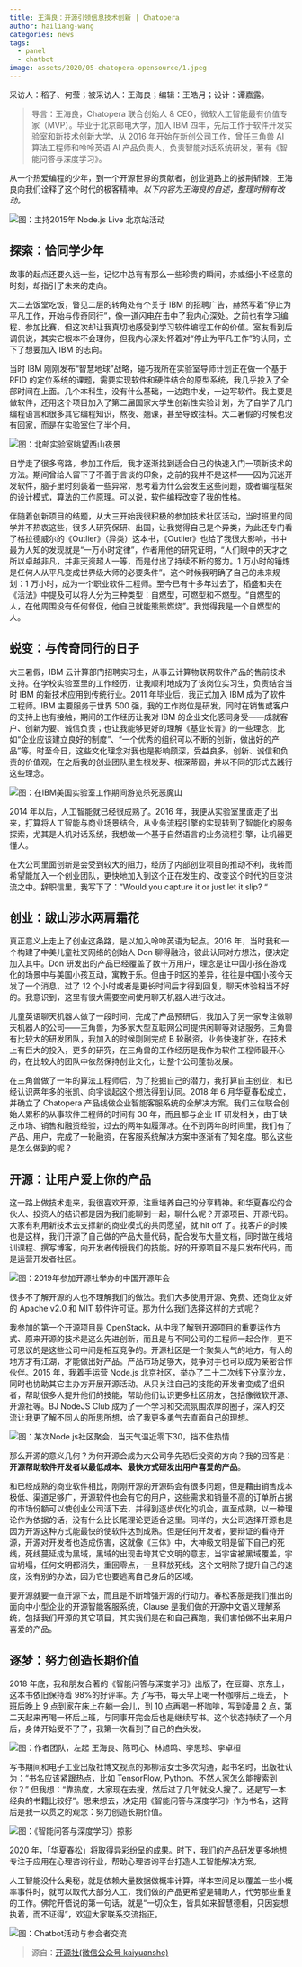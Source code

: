 ```yaml
---
title: 王海良：开源引领信息技术创新 | Chatopera
author: hailiang-wang
categories: news
tags:
  - panel
  - chatbot
image: assets/2020/05-chatopera-opensource/1.jpeg
---
```


采访人：稻子、何莹；被采访人：王海良；编辑：王皓月；设计：谭嘉露。

> 导言：王海良，Chatopera 联合创始人 & CEO，微软人工智能最有价值专家（MVP）。毕业于北京邮电大学，加入 IBM 四年，先后工作于软件开发实验室和新技术创新大学，从 2016 年开始在新创公司工作，曾任三角兽 AI 算法工程师和呤呤英语 AI 产品负责人，负责智能对话系统研发，著有《智能问答与深度学习》。

从一个热爱编程的少年，到一个开源世界的贡献者，创业道路上的披荆斩棘，王海良向我们诠释了这个时代的极客精神。_以下内容为王海良的自述，整理时稍有改动。_

![图：主持2015年 Node.js Live 北京站活动](assets/2020/05-chatopera-opensource/1.jpeg)

## 探索：恰同学少年

故事的起点还要久远一些，记忆中总有有那么一些珍贵的瞬间，亦或细小不经意的时刻，却指引了未来的走向。

大二去饭堂吃饭，瞥见二层的转角处有个关于 IBM 的招聘广告，赫然写着“停止为平凡工作，开始与传奇同行”，像一道闪电在击中了我内心深处。之前也有学习编程、参加比赛，但这次却让我真切地感受到学习软件编程工作的价值。室友看到后调侃说，其实它根本不会理你，但我内心深处怀着对“停止为平凡工作”的认同，立下了想要加入 IBM 的志向。

当时 IBM 刚刚发布“智慧地球”战略，碰巧我所在实验室导师计划正在做一个基于 RFID 的定位系统的课题，需要实现软件和硬件结合的原型系统，我几乎投入了全部时间在上面。几个本科生，没有什么基础，一边跑中发，一边写软件。我主要是做软件，还用这个项目加入了第二届国家大学生创新性实验计划，为了自学了几门编程语言和很多其它编程知识，熬夜、翘课，甚至导致挂科。大二暑假的时候也没有回家，而是在实验室住了半个月。

![图：北邮实验室眺望西山夜景](assets/2020/05-chatopera-opensource/2.jpeg)

自学走了很多弯路，参加工作后，我才逐渐找到适合自己的快速入门一项新技术的方法。期间曾给人留下了不善于言谈的印象，之前的我并不是这样——因为沉迷开发软件，脑子里时刻装着一些异常，思考着为什么会发生这些问题，或者编程框架的设计模式，算法的工作原理。可以说，软件编程改变了我的性格。

伴随着创新项目的结题，从大三开始我很积极的参加技术社区活动，当时班里的同学并不热衷这些，很多人研究保研、出国，让我觉得自己是个异类，为此还专门看了格拉德威尔的《Outlier》（异类）这本书，《Outlier》也给了我很大影响，书中最为人知的发现就是“一万小时定律”，作者用他的研究证明，“人们眼中的天才之所以卓越非凡，并非天资超人一等，而是付出了持续不断的努力。1 万小时的锤炼是任何人从平凡变成世界级大师的必要条件”。这个时候我明确了自己的未来规划：1 万小时，成为一个职业软件工程师。至今已有十多年过去了，稻盛和夫在《活法》中提及可以将人分为三种类型：自燃型，可燃型和不燃型。“自燃型的人，在他周围没有任何督促，他自己就能熊熊燃烧”。我觉得我是一个自燃型的人。

## 蜕变：与传奇同行的日子

大三暑假，IBM 云计算部门招聘实习生，从事云计算物联网软件产品的售前技术支持。在学校实验室里的工作经历，让我顺利地成为了该岗位实习生，负责结合当时 IBM 的新技术应用到传统行业。2011 年毕业后，我正式加入 IBM 成为了软件工程师。IBM 主要服务于世界 500 强，我的工作岗位是研发，同时在销售或客户的支持上也有接触，期间的工作经历让我对 IBM 的企业文化感同身受——成就客户、创新为要、诚信负责；也让我能够更好的理解《基业长青》的一些理念，比如“企业应该建立良好的制度”、“一个优秀的组织可以不断的创新，做出好的产品”等。时至今日，这些文化理念对我也是影响颇深，受益良多。创新、诚信和负责的价值观，在之后我的创业团队里生根发芽、根深蒂固，并以不同的形式去践行这些理念。

![图：在IBM美国实验室工作期间游览杀死恶魔山](assets/2020/05-chatopera-opensource/3.jpeg)

2014 年以后，人工智能就已经很成熟了。2016 年，我便从实验室里面走了出来，打算将人工智能与商业场景结合，从业务流程引擎的实现转到了智能化的服务探索，尤其是人机对话系统，我想做一个基于自然语言的业务流程引擎，让机器更懂人。

在大公司里面创新是会受到较大的阻力，经历了内部创业项目的推动不利，我转而希望能加入一个创业团队，更快地加入到这个正在发生的、改变这个时代的巨变洪流之中。辞职信里，我写下了：”Would you capture it or just let it slip? “

## 创业：跋山涉水两肩霜花

真正意义上走上了创业这条路，是以加入呤呤英语为起点。2016 年，当时我和一个构建了中美儿童社交网络的创始人 Don 聊得融洽，彼此认同对方想法，便决定加入其中。Don 研发出的产品已经覆盖了数十万用户，理念是让中国小孩在游戏化的场景中与美国小孩互动，寓教于乐。但由于时区的差异，往往是中国小孩今天发了一个消息，过了 12 个小时或者是更长时间后才得到回复，聊天体验相当不好的。我意识到，这里有很大需要空间使用聊天机器人进行改进。

儿童英语聊天机器人做了一段时间，完成了产品预研后，我加入了另一家专注做聊天机器人的公司——三角兽，为多家大型互联网公司提供闲聊等对话服务。三角兽有比较大的研发团队，我加入的时候刚刚完成 B 轮融资，业务快速扩张，在技术上有巨大的投入，更多的研究，在三角兽的工作经历是我作为软件工程师最开心的，在比较大的团队中依然保持创业文化，让整个公司蓬勃发展。

在三角兽做了一年的算法工程师后，为了挖掘自己的潜力，我打算自主创业，和已经认识两年多的张凯、向宇谈起这个想法得到认同。2018 年 6 月华夏春松成立，并确立了 Chatopera 产品线做企业智能客服系统的全解决方案。我们三位联合创始人累积的从事软件工程师的时间有 30 年，而且都与企业 IT 研发相关，由于缺乏市场、销售和融资经验，过去的两年如履薄冰。在不到两年的时间里，我们有了产品、用户，完成了一轮融资，在客服系统解决方案中逐渐有了知名度。那么这些是怎么做到的呢？

## 开源：让用户爱上你的产品

这一路上做技术走来，我很喜欢开源，注重培养自己的分享精神。和华夏春松的合伙人、投资人的结识都是因为我们能聊到一起，聊什么呢？开源项目、开源代码。大家有利用新技术去支撑新的商业模式的共同愿望，就 hit off 了。找客户的时候也是这样，我们开源了自己做的产品大量代码，配合发布大量文档，同时做在线培训课程、撰写博客，向开发者传授我们的技能。好的开源项目不是只发布代码，而是运营开发者社区。

![图：2019年参加开源社举办的中国开源年会](assets/2020/05-chatopera-opensource/4.jpeg)

很多不了解开源的人也不理解我们的做法。我们大多使用开源、免费、还商业友好的 Apache v2.0 和 MIT 软件许可证。那为什么我们选择这样的方式呢？

我参加的第一个开源项目是 OpenStack，从中我了解到开源项目的重要运作方式、原来开源的技术是这么先进创新，而且是与不同公司的工程师一起合作，更不可思议的是这些公司中间是相互竞争的。开源社区是一个聚集人气的地方，有人的地方才有江湖，才能做出好产品。产品市场足够大，竞争对手也可以成为亲密合作伙伴。2015 年，我着手运营 Node.js 北京社区，举办了二十二次线下分享沙龙，同时也协助其它主办方开展开源活动。从只关注自己的技能的开发者变成了组织者，帮助很多人提升他们的技能，帮助他们认识更多社区朋友，包括像微软开源、开源社等。BJ NodeJS Club 成为了一个学习和交流氛围浓厚的圈子，深入的交流让我更了解不同人的所思所想，给了我更多勇气去直面自己的理想。

![图：某次Node.js社区聚会，当天气温近零下30，挡不住热情](assets/2020/05-chatopera-opensource/5.jpeg)

那么开源的意义几何？为何开源会成为大公司争先恐后投资的方向？我的回答是：**开源帮助软件开发者以最低成本、最快方式研发出用户喜爱的产品**。

和已经成熟的商业软件相比，刚刚开源的开源码会有很多问题，但是藉由销售成本极低、渠道足够广，开源软件也会有它的用户，这些需求和销量不高的订单所占据的市场份额可以使创业公司活下去，并得到逐步优化的机会，直至成熟，以一种理论作为依据的话，没有什么比长尾理论更适合这里。同样的，大公司选择开源也是因为开源这种方式能最快的使软件达到成熟。但是任何开发者，要辩证的看待开源，开源对开发者也造成伤害，这就像《三体》中，大神级文明是留下自己的死线，死线蔓延成为黑域，黑域的出现击垮其它文明的意志，当宇宙被黑域覆盖，宇宙坍塌，任何文明都消失，重回零点，一旦释放死线，这个文明除了提升自己的速度，没有别的办法，因为它也要逃离自己身后的区域。

要开源就要一直开源下去，而且是不断增强开源的行动力。春松客服是我们推出的面向中小型企业的开源智能客服系统，Clause 是我们做的开源中文语义理解系统，包括我们开源的其它项目，其实我们是在和自己赛跑，我们害怕做不出来用户喜爱的产品。

## 逐梦：努力创造长期价值

2018 年底，我和朋友合著的《智能问答与深度学习》出版了，在豆瓣、京东上，这本书依旧保持着 98%的好评率。为了写书，每天早上喝一杯咖啡后上班去，下班后晚上 9 点到家在床上在躺一会儿，到 10 点再喝一杯咖啡，写到凌晨 2 点，第二天起来再喝一杯后上班，与同事开完会后也是继续写书。这个状态持续了一个月后，身体开始受不了了，我第一次看到了自己的白头发。

![图：作者团队，左起 王海良、陈可心、林旭鸣、李思珍、李卓桓](assets/2020/05-chatopera-opensource/6.jpeg)

写书期间和电子工业出版社博文视点的郑柳洁女士多次沟通，起书名时，出版社认为：“书名应该紧跟热点，比如 TensorFlow, Python。不然人家怎么能搜索到你？” 但我想：“靠热度，大家现在去搜，然后过了几年就没人搜了。还是写一本经典的书籍比较好”。思来想去，决定用《智能问答与深度学习》作为书名，这背后是我一以贯之的观念：努力创造长期价值。

![图：《智能问答与深度学习》掠影](assets/2020/05-chatopera-opensource/7.jpeg)

2020 年，「华夏春松」将取得异彩纷呈的成果。时下，我们的产品研发更多地想专注于应用在心理咨询行业，帮助心理咨询平台打造人工智能解决方案。

人工智能没什么奥秘，就是依赖大量数据做概率计算，样本空间足以覆盖一些小概率事件时，就可以取代大部分人工，我们做的产品更希望是辅助人，代劳那些重复的工作。佛陀开悟说的第一句话，就是“一切众生，皆具如来智慧德相，只因妄想执着，而不证得”，欢迎大家联系交流指正。

![图：Chatbot活动与参会者交流](assets/2020/05-chatopera-opensource/8.jpeg)

> 源自：[开源社(微信公众号 kaiyuanshe)](https://mp.weixin.qq.com/s/UQCnbtTb3YPTb-EgfQhHNQ)
